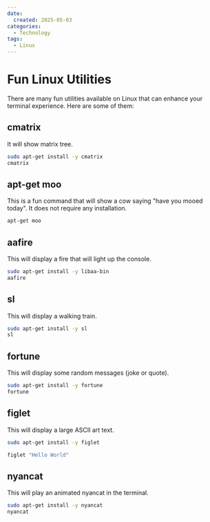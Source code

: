 ```yaml
---
date:
  created: 2025-05-03
categories:
  - Technology
tags:
  - Linux
---
```


# Fun Linux Utilities

There are many fun utilities available on Linux that can enhance your terminal experience. Here are some of them:

<!-- more -->

## cmatrix

It will show matrix tree.

```bash
sudo apt-get install -y cmatrix
cmatrix
```

## apt-get moo

This is a fun command that will show a cow saying "have you mooed today". It does not require any installation.

```bash
apt-get moo
```

## aafire

This will display a fire that will light up the console.

```bash
sudo apt-get install -y libaa-bin
aafire
```

## sl

This will display a walking train.

```bash
sudo apt-get install -y sl
sl
```

## fortune

This will display some random messages (joke or quote).

```bash
sudo apt-get install -y fortune
fortune
```

## figlet

This will display a large ASCII art text.

```bash
sudo apt-get install -y figlet

figlet "Hello World"
```

## nyancat

This will play an animated nyancat in the terminal.

```bash
sudo apt-get install -y nyancat
nyancat
```

